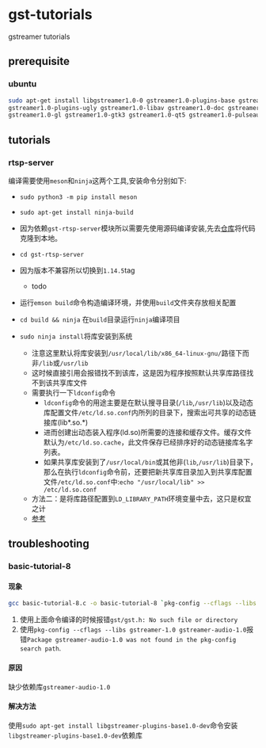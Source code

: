 # gst-tutorials

gstreamer tutorials

## prerequisite

### ubuntu

```bash
sudo apt-get install libgstreamer1.0-0 gstreamer1.0-plugins-base gstreamer1.0-plugins-good gstreamer1.0-plugins-bad \
gstreamer1.0-plugins-ugly gstreamer1.0-libav gstreamer1.0-doc gstreamer1.0-tools gstreamer1.0-x gstreamer1.0-alsa\
gstreamer1.0-gl gstreamer1.0-gtk3 gstreamer1.0-qt5 gstreamer1.0-pulseaudio
```

## tutorials

### rtsp-server

编译需要使用`meson`和`ninja`这两个工具,安装命令分别如下:

- `sudo python3 -m pip install meson`
- `sudo apt-get install ninja-build`

- 因为依赖`gst-rtsp-server`模块所以需要先使用源码编译安装,先去[仓库](https://gitlab.freedesktop.org/gstreamer/gst-rtsp-server.git)将代码克隆到本地。
- `cd gst-rtsp-server`
- 因为版本不兼容所以切换到`1.14.5`tag
  - todo
- 运行`emson build`命令构造编译环境，并使用`build`文件夹存放相关配置
- `cd build && ninja` 在`build`目录运行`ninja`编译项目
- `sudo ninja install`将库安装到系统
  - 注意这里默认将库安装到`/usr/local/lib/x86_64-linux-gnu/`路径下而非`/lib`或`/usr/lib`
  - 这时候直接引用会报错找不到该库，这是因为程序按照默认共享库路径找不到该共享库文件
  - 需要执行一下`ldconfig`命令
    - `ldconfig`命令的用途主要是在默认搜寻目录(`/lib`,`/usr/lib`)以及动态库配置文件`/etc/ld.so.conf`内所列的目录下，搜索出可共享的动态链接库(lib*.so.*)
    - 进而创建出动态装入程序(ld.so)所需要的连接和缓存文件。缓存文件默认为`/etc/ld.so.cache`，此文件保存已经排序好的动态链接库名字列表。
    - 如果共享库安装到了`/usr/local/bin`或其他非(`lib`,`/usr/lib`)目录下，那么在执行`ldconfig`命令前，还要把新共享库目录加入到共享库配置文件`/etc/ld.so.conf`中:`echo "/usr/local/lib" >> /etc/ld.so.conf`
  - 方法二：是将库路径配置到`LD_LIBRARY_PATH`环境变量中去，这只是权宜之计
  - [参考](https://www.cnblogs.com/zealousness/p/10643004.html)

## troubleshooting

### basic-tutorial-8

#### 现象

```bash
gcc basic-tutorial-8.c -o basic-tutorial-8 `pkg-config --cflags --libs gstreamer-1.0 gstreamer-audio-1.0`
```

1. 使用上面命令编译的时候报错`gst/gst.h: No such file or directory`
2. 使用`pkg-config --cflags --libs gstreamer-1.0 gstreamer-audio-1.0`报错`Package gstreamer-audio-1.0 was not found in the pkg-config search path`.

#### 原因

缺少依赖库`gstreamer-audio-1.0`

#### 解决方法

使用`sudo apt-get install libgstreamer-plugins-base1.0-dev`命令安装`libgstreamer-plugins-base1.0-dev`依赖库
